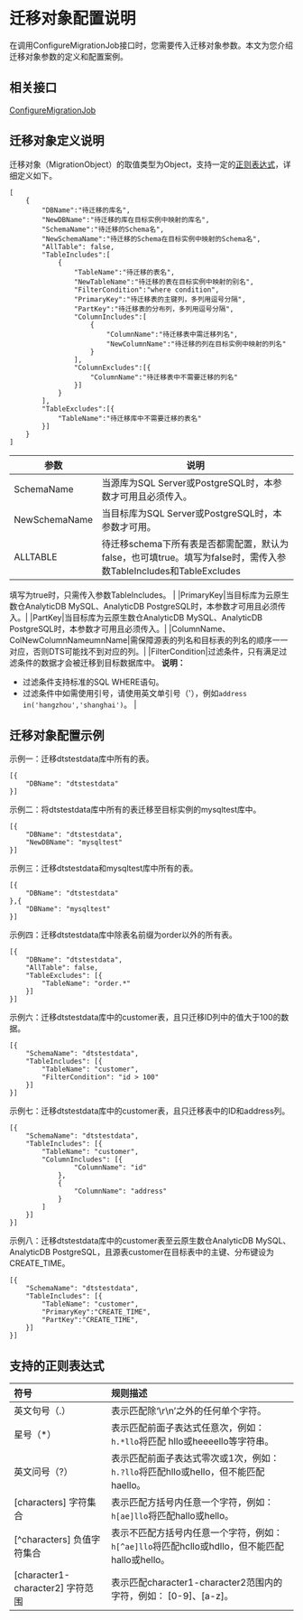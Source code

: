# 迁移对象配置说明

在调用ConfigureMigrationJob接口时，您需要传入迁移对象参数。本文为您介绍迁移对象参数的定义和配置案例。

## 相关接口

[ConfigureMigrationJob](https://help.aliyun.com/document_detail/162271.html)

## 迁移对象定义说明

迁移对象（MigrationObject）的取值类型为Object，支持一定的[正则表达式](#section_lq9_vca_ql0)，详细定义如下。

```
[
    {
        "DBName":"待迁移的库名",
        "NewDBName":"待迁移的库在目标实例中映射的库名",
        "SchemaName":"待迁移的Schema名",
        "NewSchemaName":"待迁移的Schema在目标实例中映射的Schema名",
        "AllTable": false,
        "TableIncludes":[
            {
                "TableName":"待迁移的表名",
                "NewTableName":"待迁移的表在目标实例中映射的别名",
                "FilterCondition":"where condition",
                "PrimaryKey":"待迁移表的主键列，多列用逗号分隔",
                "PartKey":"待迁移表的分布列，多列用逗号分隔",
                "ColumnIncludes":[
                    {
                        "ColumnName":"待迁移表中需迁移列名",
                        "NewColumnName":"待迁移的列在目标实例中映射的列名"
                    }
                ],
                "ColumnExcludes":[{
                    "ColumnName":"待迁移表中不需要迁移的列名"
                }]
            }
        ],
        "TableExcludes":[{
            "TableName":"待迁移库中不需要迁移的表名"
        }]
    }
]
```

|参数|说明|
|--|--|
|SchemaName|当源库为SQL Server或PostgreSQL时，本参数才可用且必须传入。|
|NewSchemaName|当目标库为SQL Server或PostgreSQL时，本参数才可用。|
|ALLTABLE|待迁移schema下所有表是否都需配置，默认为false，也可填true。填写为false时，需传入参数TableIncludes和TableExcludes

填写为true时，只需传入参数TableIncludes。 |
|PrimaryKey|当目标库为云原生数仓AnalyticDB MySQL、AnalyticDB PostgreSQL时，本参数才可用且必须传入。|
|PartKey|当目标库为云原生数仓AnalyticDB MySQL、AnalyticDB PostgreSQL时，本参数才可用且必须传入。|
|ColumnName、ColNewColumnNameumnName|需保障源表的列名和目标表的列名的顺序一一对应，否则DTS可能找不到对应的列。|
|FilterCondition|过滤条件，只有满足过滤条件的数据才会被迁移到目标数据库中。 **说明：**

-   过滤条件支持标准的SQL WHERE语句。
-   过滤条件中如需使用引号，请使用英文单引号（'），例如`address in('hangzhou','shanghai')`。 |

## 迁移对象配置示例

示例一：迁移dtstestdata库中所有的表。

```
[{
    "DBName": "dtstestdata"
}]
```

示例二：将dtstestdata库中所有的表迁移至目标实例的mysqltest库中。

```
[{
    "DBName": "dtstestdata",
    "NewDBName": "mysqltest"
}]
```

示例三：迁移dtstestdata和mysqltest库中所有的表。

```
[{
    "DBName": "dtstestdata"
},{
    "DBName": "mysqltest"
}]
```

示例四：迁移dtstestdata库中除表名前缀为order以外的所有表。

```
[{
    "DBName": "dtstestdata",
    "AllTable": false,    
    "TableExcludes": [{
        "TableName": "order.*"
    }]
}]
```

示例六：迁移dtstestdata库中的customer表，且只迁移ID列中的值大于100的数据。

```
[{
    "SchemaName": "dtstestdata",
    "TableIncludes": [{
        "TableName": "customer",
        "FilterCondition": "id > 100"
    }]
}]
```

示例七：迁移dtstestdata库中的customer表，且只迁移表中的ID和address列。

```
[{
    "SchemaName": "dtstestdata",
    "TableIncludes": [{
        "TableName": "customer",
        "ColumnIncludes": [{
                "ColumnName": "id"
            },
            {
                "ColumnName": "address"
            }
        ]
    }]
}]
```

示例八：迁移dtstestdata库中的customer表至云原生数仓AnalyticDB MySQL、AnalyticDB PostgreSQL，且源表customer在目标表中的主键、分布键设为CREATE\_TIME。

```
[{
    "SchemaName": "dtstestdata",
    "TableIncludes": [{
        "TableName": "customer",
        "PrimaryKey":"CREATE_TIME",
        "PartKey":"CREATE_TIME",
    }]
}]
```

## 支持的正则表达式

|符号|规则描述|
|:-|:---|
|英文句号（.）|表示匹配除‘\\r\\n’之外的任何单个字符。|
|星号（\*）|表示匹配前面子表达式任意次，例如：`h.*llo`将匹配 hllo或heeeello等字符串。|
|英文问号（?）|表示匹配前面子表达式零次或1次，例如：`h.?llo`将匹配hllo或hello，但不能匹配haello。|
|\[characters\] 字符集合|表示匹配方括号内任意一个字符，例如：`h[ae]llo`将匹配hallo或hello。|
|\[^characters\] 负值字符集合|表示不匹配方括号内任意一个字符，例如：`h[^ae]llo`将匹配hcllo或hdllo，但不能匹配hallo或hello。|
|\[character1-character2\] 字符范围|表示匹配character1-character2范围内的字符，例如： \[0-9\]、\[a-z\]。|

